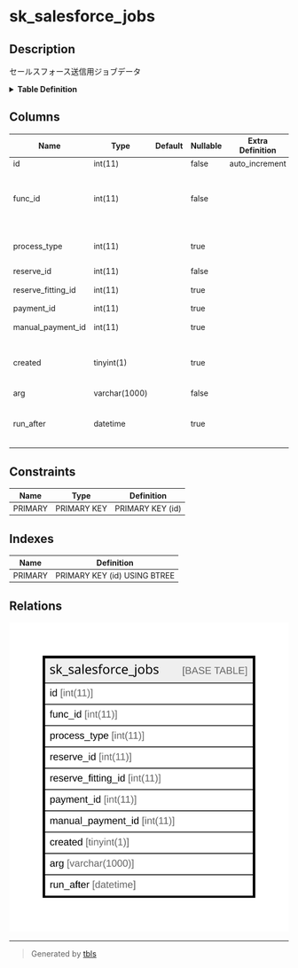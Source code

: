 # sk_salesforce_jobs

## Description

セールスフォース送信用ジョブデータ

<details>
<summary><strong>Table Definition</strong></summary>

```sql
CREATE TABLE `sk_salesforce_jobs` (
  `id` int(11) NOT NULL AUTO_INCREMENT,
  `func_id` int(11) NOT NULL COMMENT 'ジョブの識別子 1:予約 2:支払 3:オプション',
  `process_type` int(11) DEFAULT NULL COMMENT '処理種別 1:新規 2:更新',
  `reserve_id` int(11) NOT NULL COMMENT '予約ID',
  `reserve_fitting_id` int(11) DEFAULT NULL COMMENT '予約-備品ID',
  `payment_id` int(11) DEFAULT NULL COMMENT '支払ID',
  `manual_payment_id` int(11) DEFAULT NULL COMMENT '手動請求ID',
  `created` tinyint(1) DEFAULT NULL COMMENT '新規作成フラグ 新規:1 更新:0',
  `arg` varchar(1000) NOT NULL DEFAULT '' COMMENT '引数',
  `run_after` datetime DEFAULT NULL COMMENT '実行時間、NULLは実行しない',
  PRIMARY KEY (`id`)
) ENGINE=InnoDB AUTO_INCREMENT=[Redacted by tbls] DEFAULT CHARSET=utf8 COMMENT='セールスフォース送信用ジョブデータ'
```

</details>

## Columns

| Name | Type | Default | Nullable | Extra Definition | Children | Parents | Comment |
| ---- | ---- | ------- | -------- | ---------------- | -------- | ------- | ------- |
| id | int(11) |  | false | auto_increment |  |  |  |
| func_id | int(11) |  | false |  |  |  | ジョブの識別子 1:予約 2:支払 3:オプション |
| process_type | int(11) |  | true |  |  |  | 処理種別 1:新規 2:更新 |
| reserve_id | int(11) |  | false |  |  |  | 予約ID |
| reserve_fitting_id | int(11) |  | true |  |  |  | 予約-備品ID |
| payment_id | int(11) |  | true |  |  |  | 支払ID |
| manual_payment_id | int(11) |  | true |  |  |  | 手動請求ID |
| created | tinyint(1) |  | true |  |  |  | 新規作成フラグ 新規:1 更新:0 |
| arg | varchar(1000) |  | false |  |  |  | 引数 |
| run_after | datetime |  | true |  |  |  | 実行時間、NULLは実行しない |

## Constraints

| Name | Type | Definition |
| ---- | ---- | ---------- |
| PRIMARY | PRIMARY KEY | PRIMARY KEY (id) |

## Indexes

| Name | Definition |
| ---- | ---------- |
| PRIMARY | PRIMARY KEY (id) USING BTREE |

## Relations

![er](sk_salesforce_jobs.svg)

---

> Generated by [tbls](https://github.com/k1LoW/tbls)

